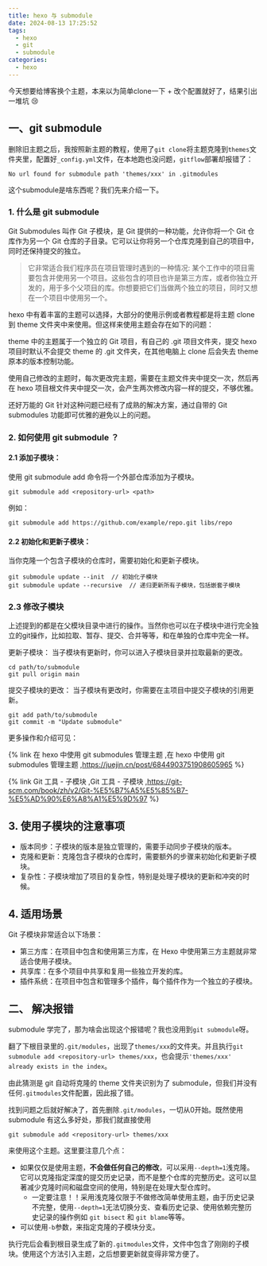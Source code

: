 ```yaml
---
title: hexo 与 submodule
date: 2024-08-13 17:25:52
tags:
  - hexo
  - git
  - submodule
categories:
  - hexo
---
```


今天想要给博客换个主题，本来以为简单clone一下 + 改个配置就好了，结果引出一堆坑 :cry:

## 一、git submodule

删除旧主题之后，我按照新主题的教程，使用了`git clone`将主题克隆到`themes`文件夹里，配置好`_config.yml`文件，在本地跑也没问题，`gitflow`部署却报错了：

```
No url found for submodule path 'themes/xxx' in .gitmodules
```

这个submodule是啥东西呢？我们先来介绍一下。

### 1. 什么是 git submodule

Git Submodules 叫作 Git 子模块，是 Git 提供的一种功能，允许你将一个 Git 仓库作为另一个 Git 仓库的子目录。它可以让你将另一个仓库克隆到自己的项目中，同时还保持提交的独立。

> 它非常适合我们程序员在项目管理时遇到的一种情况: 某个工作中的项目需要包含并使用另一个项目。这些包含的项目也许是第三方库，或者你独立开发的，用于多个父项目的库。你想要把它们当做两个独立的项目，同时又想在一个项目中使用另一个。

hexo 中有着丰富的主题可以选择，大部分的使用示例或者教程都是将主题 clone 到 theme 文件夹中来使用。但这样来使用主题会存在如下的问题：

theme 中的主题属于一个独立的 Git 项目，有自己的 .git 项目文件夹，提交 hexo 项目时默认不会提交 theme 的 .git 文件夹，在其他电脑上 clone 后会失去 theme 原本的版本控制功能。

使用自己修改的主题时，每次更改完主题，需要在主题文件夹中提交一次，然后再在 hexo 项目根文件夹中提交一次，会产生两次修改内容一样的提交，不够优雅。

还好万能的 Git 针对这种问题已经有了成熟的解决方案，通过自带的 Git submodules 功能即可优雅的避免以上的问题。


### 2. 如何使用 git submodule ？

#### 2.1 添加子模块：

使用 git submodule add 命令将一个外部仓库添加为子模块。
```
git submodule add <repository-url> <path>
```
例如：
```
git submodule add https://github.com/example/repo.git libs/repo
```
#### 2.2 初始化和更新子模块： 

当你克隆一个包含子模块的仓库时，需要初始化和更新子模块。
```
git submodule update --init  // 初始化子模块
git submodule update --recursive  // 递归更新所有子模块，包括嵌套子模块
```

### 2.3 修改子模块

上述提到的都是在父模块目录中进行的操作。当然你也可以在子模块中进行完全独立的git操作，比如拉取、暂存、提交、合并等等，和在单独的仓库中完全一样。

更新子模块： 当子模块有更新时，你可以进入子模块目录并拉取最新的更改。
```
cd path/to/submodule
git pull origin main
```

提交子模块的更改： 当子模块有更改时，你需要在主项目中提交子模块的引用更新。
```
git add path/to/submodule
git commit -m "Update submodule"
```

更多操作和介绍可见：

{% link 在 hexo 中使用 git submodules 管理主题 ,在 hexo 中使用 git submodules 管理主题 ,https://juejin.cn/post/6844903751908605965 %}

{% link Git 工具 - 子模块 ,Git 工具 - 子模块 ,https://git-scm.com/book/zh/v2/Git-%E5%B7%A5%E5%85%B7-%E5%AD%90%E6%A8%A1%E5%9D%97 %}

## 3. 使用子模块的注意事项
- 版本同步：子模块的版本是独立管理的，需要手动同步子模块的版本。
- 克隆和更新：克隆包含子模块的仓库时，需要额外的步骤来初始化和更新子模块。
- 复杂性：子模块增加了项目的复杂性，特别是处理子模块的更新和冲突的时候。

## 4. 适用场景
Git 子模块非常适合以下场景：

- 第三方库：在项目中包含和使用第三方库，在 Hexo 中使用第三方主题就非常适合使用子模块。
- 共享库：在多个项目中共享和复用一些独立开发的库。
- 插件系统：在项目中包含和管理多个插件，每个插件作为一个独立的子模块。

## 二、 解决报错

submodule 学完了，那为啥会出现这个报错呢？我也没用到`git submodule`呀。

翻了下根目录里的`.git/modules`，出现了`themes/xxx`的文件夹。并且执行`git submodule add <repository-url> themes/xxx`，也会提示`'themes/xxx' already exists in the index`。

由此猜测是 git 自动将克隆的 theme 文件夹识别为了 submodule，但我们并没有任何`.gitmodules`文件配置，因此报了错。

找到问题之后就好解决了，首先删除`.git/modules`，一切从0开始。既然使用 submodule 有这么多好处，那我们就直接使用

```
git submodule add <repository-url> themes/xxx
```

来使用这个主题。这里要注意几个点：

- 如果仅仅是使用主题，**不会做任何自己的修改**，可以采用`--depth=1`浅克隆。它可以克隆指定深度的提交历史记录，而不是整个仓库的完整历史。这可以显著减少克隆时间和磁盘空间的使用，特别是在处理大型仓库时。
  - 一定要注意！！采用浅克隆仅限于不做修改简单使用主题，由于历史记录不完整，使用`--depth=1`无法切换分支、查看历史记录、使用依赖完整历史记录的操作例如 `git bisect` 和 `git blame`等等。
- 可以使用`-b`参数，来指定克隆的子模块分支。

执行完后会看到根目录生成了新的`.gitmodules`文件，文件中包含了刚刚的子模块。使用这个方法引入主题，之后想要更新就变得非常方便了。